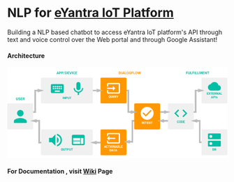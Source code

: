 # NLP for [eYantra IoT Platform](https://github.com/E-yantra/iot-platform)

Building a NLP based chatbot to access eYantra IoT platform's API through text and voice control over the Web portal and through Google Assistant!


#### Architecture
![img of Architecture.png](https://raw.githubusercontent.com/eYSIP-2018/IFTTT-and-NLP/master/resource/Architecture.png)


#### For Documentation , visit [Wiki](https://github.com/eYSIP-2018/IFTTT-and-NLP/wiki) Page
